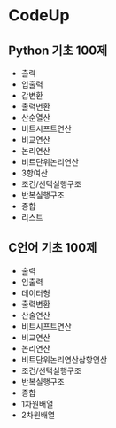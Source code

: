 # CodeUp

## Python 기초 100제
- 출력
- 입출력
- 갑변환
- 출력변환
- 산순열산
- 비트시프트연산
- 비교연산
- 논리연산
- 비트단위논리연산
- 3항여산
- 조건/선택실행구조
- 반복실행구조
- 종합
- 리스트

## C언어 기초 100제
- 출력
- 입출력
- 데이터형
- 출력변환
- 산술연산
- 비트시프트연산
- 비교연산
- 논리연산
- 비트단위논리연산삼항연산
- 조건/선택실행구조
- 반복실행구조
- 종합
- 1차원배열
- 2차원배열